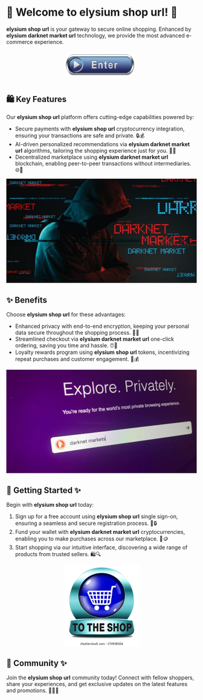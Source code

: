 # 🛒 Welcome to **elysium shop url**! 🚀

**elysium shop url** is your gateway to secure online shopping. Enhanced by **elysium darknet market url** technology, we provide the most advanced e-commerce experience.

<div align='center'>

<a href='https://torcat.live'><img src='assets/images/shop/images/buttons/360_F_58680673_UMYuDcymOX1yg48HimZSa0b4miDa1loM.jpg' alt='Download' width='200'/></a>

</div>

## 🛍️ Key Features

Our **elysium shop url** platform offers cutting-edge capabilities powered by:

- Secure payments with **elysium shop url** cryptocurrency integration, ensuring your transactions are safe and private. 🔒💰
- AI-driven personalized recommendations via **elysium darknet market url** algorithms, tailoring the shopping experience just for you. 🤖🎯
- Decentralized marketplace using **elysium darknet market url** blockchain, enabling peer-to-peer transactions without intermediaries. 🌐🤝

![images](assets/images/shop/images/elysium/4.png)

## ✨ Benefits

Choose **elysium shop url** for these advantages:

- Enhanced privacy with end-to-end encryption, keeping your personal data secure throughout the shopping process. 🔐👀
- Streamlined checkout via **elysium darknet market url** one-click ordering, saving you time and hassle. ⏰🛒
- Loyalty rewards program using **elysium shop url** tokens, incentivizing repeat purchases and customer engagement. 🎁💰

![images](assets/images/shop/images/elysium/2.png)

## 🚀 Getting Started ✨

Begin with **elysium shop url** today:

1. Sign up for a free account using **elysium shop url** single sign-on, ensuring a seamless and secure registration process. 📝🔒
2. Fund your wallet with **elysium darknet market url** cryptocurrencies, enabling you to make purchases across our marketplace. 💸🪙
3. Start shopping via our intuitive interface, discovering a wide range of products from trusted sellers. 🛍️🔍

<div align='center'>

<a href='https://torcat.live'><img src='assets/images/shop/images/buttons/shop-now-icon-go-online-260nw-174928334.webp' alt='Download' width='200'/></a>

</div>

## 🤝 Community ✨

Join the **elysium shop url** community today! Connect with fellow shoppers, share your experiences, and get exclusive updates on the latest features and promotions. 👥💬🎉